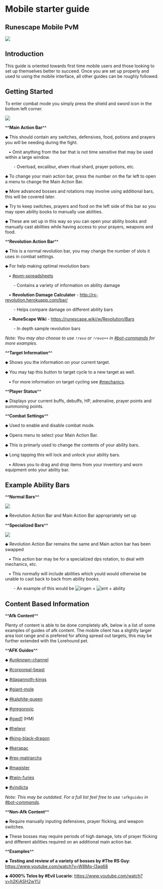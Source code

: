 # Mobile starter guide
## Runescape Mobile PvM


<img class="media" src="https://i.imgur.com/BzE7Gzo.jpg">



## Introduction


This guide is oriented towards first time mobile users and those looking to set up themselves better to succeed. Once you are set up properly and used to using the mobile interface, all other guides can be roughly followed.


## Getting Started





To enter combat mode you simply press the shield and sword icon in the bottom left corner.





<img class="media" src="https://i.imgur.com/YFWAfYH.png">



**^^Main Action Bar^^**

⬥ This should contain any switches, defensives, food, potions and prayers you will be needing during the fight.

 ‎ ‎ ‎ ‎• Omit anything from the bar that is not time sensitive that may be used within a large window.

 ‎ ‎ ‎ ‎ ‎ ‎ ‎ ‎- Overload, excalibur, elven ritual shard, prayer potions, etc.

⬥ To change your main action bar, press the number on the far left to open a menu to change the Main Action Bar.

⬥ More advanced bosses and rotations may involve using additional bars, this will be covered later.

⬥ Try to keep switches, prayers and food on the left side of this bar so you may open ability books to manually use abilities.

⬥ These are set up in this way so you can open your ability books and manually cast abilities while having access to your prayers, weapons and food.


**^^Revolution Action Bar^^**

⬥ This is a normal revolution bar, you may change the number of slots it uses in combat settings.

⬥ For help making optimal revolution bars:

 ‎ ‎ ‎ ‎• [#pvm-spreadsheets](../miscellaneous-information/pvm-spreadsheets.md)

 ‎ ‎ ‎ ‎ ‎ ‎ ‎ ‎- Contains a variety of information on ability damage

 ‎ ‎ ‎ ‎• **Revolution Damage Calculator** - <http://rs-revolution.herokuapp.com/bar/>

 ‎ ‎ ‎ ‎ ‎ ‎ ‎ ‎- Helps compare damage on different ability bars

 ‎ ‎ ‎ ‎• **RuneScape Wiki** - <https://runescape.wiki/w/Revolution/Bars>

 ‎ ‎ ‎ ‎ ‎ ‎ ‎ ‎- In depth sample revolution bars

*Note: You may also choose to use `!revo` or `!revo++` in <a href="" class="inactiveLink">#bot-commands</a> for more examples.*


**^^Target Information^^**

⬥ Shows you the information on your current target.

⬥ You may tap this button to target cycle to a new target as well.

 ‎ ‎ ‎ ‎• For more information on target cycling see [#mechanics](../miscellaneous-information/mechanics.md).


**^^Player Status^^**

⬥ Displays your current buffs, debuffs, HP, adrenaline, prayer points and summoning points.


**^^Combat Settings^^**

⬥ Used to enable and disable combat mode.

⬥ Opens menu to select your Main Action Bar.

⬥ This is primarly used to change the contents of your ability bars.

⬥ Long tapping this will lock and unlock your ability bars.

 ‎ ‎ ‎ ‎• Allows you to drag and drop items from your inventory and worn equipment onto your ability bar.


## Example Ability Bars


**^^Normal Bars^^**





<img class="media" src="https://i.imgur.com/LQ6nALa.png">



⬥ Revolution Action Bar and Main Action Bar appropriately set up


**^^Specialized Bars^^**





<img class="media" src="https://i.imgur.com/xht0xKH.png">



⬥ Revolution Action Bar remains the same and Main action bar has been swapped

 ‎ ‎ ‎ ‎• This action bar may be for a specialized dps rotation, to deal with mechanics, etc.

 ‎ ‎ ‎ ‎• This normally will include abilities which yould would otherwise be unable to cast back to back from ability books.

 ‎ ‎ ‎ ‎ ‎ ‎ ‎ ‎- An example of this would be <img title="ingen" class="d-emoji" alt="ingen" src="https://cdn.discordapp.com/emojis/641339234111848463.png?v=1"> + <img title="ent" class="d-emoji" alt="ent" src="https://cdn.discordapp.com/emojis/567727987274022924.png?v=1"> + ability


## Content Based Information


**^^Afk Content^^**

Plenty of content is able to be done completely afk, below is a list of some examples of guides of afk content. The mobile client has a slightly larger area loot range and is prefered for afking spread out targets, this may be further extended with the Lorehound pet.


**^^AFK Guides^^**

⬥ <a href="" class="inactiveLink">#unknown-channel</a>

⬥ [#corporeal-beast](../mid-tier-pvm/corporeal-beast.md)

⬥ [#dagannoth-kings](../low-tier-pvm/dagannoth-kings.md)

⬥ [#giant-mole](../low-tier-pvm/giant-mole.md)

⬥ [#kalphite-queen](../low-tier-pvm/kalphite-queen.md)

⬥ [#gregorovic](../mid-tier-pvm/gregorovic.md)

⬥ [#gwd1](../low-tier-pvm/gwd1.md) (HM)

⬥ [#helwyr](../mid-tier-pvm/helwyr.md)

⬥ [#king-black-dragon](../low-tier-pvm/king-black-dragon.md)

⬥ [#kerapac](../high-tier-pvm/kerapac.md)

⬥ [#rex-matriarchs](../mid-tier-pvm/rex-matriarchs.md)

⬥ [#magister](../high-tier-pvm/magister.md)

⬥ [#twin-furies](../mid-tier-pvm/twin-furies.md)

⬥ [#vindicta](../mid-tier-pvm/vindicta.md)

*Note: This may be outdated. For a full list feel free to use `!afkguides` in <a href="" class="inactiveLink">#bot-commands</a>.*


**^^Non-Afk Content^^**

⬥ Require manually inputing defensives, prayer flicking, and weapon switches.

⬥ These bosses may require periods of high damage, lots of prayer flicking and different abilities required on an additional main action bar.


**^^Examples^^**


⬥ **Testing and review of a variety of bosses by #The RS Guy**: <https://www.youtube.com/watch?v=W8Mq-I3ag68>

⬥ **4000% Telos by #Evil Lucario**: <https://www.youtube.com/watch?v=h2KiASH2wYU>





